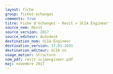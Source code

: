 ```yaml
---
layout: fiche
group: fiches-echanges
comments: true
titre: Fiche d’échanges - Revit > SCIA Engineer
source_nom: Revit
source_version: 2017
source_editeur: Autodesk
destination_nom: SCIA Engineer
destination_version: 17.01.2031
destination_editeur: SCIA nv
usage_metier: Structure
nom_pdf: revit-sciaengineer.pdf
maj: novembre 2017
---
```

